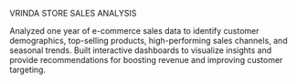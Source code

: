 VRINDA STORE SALES ANALYSIS

Analyzed one year of e-commerce sales data to identify customer demographics, top-selling products, high-performing sales channels, and seasonal trends. 
Built interactive dashboards to visualize insights and provide recommendations for boosting revenue and improving customer targeting.
